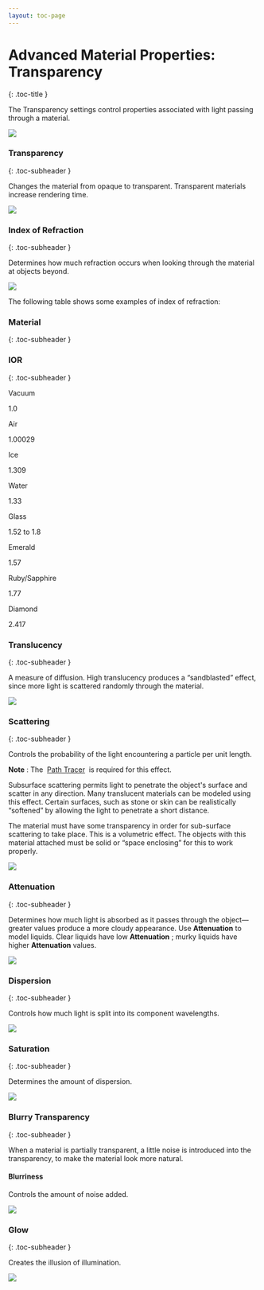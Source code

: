 ```yaml
---
layout: toc-page
---
```



# Advanced Material Properties: Transparency
{: .toc-title }

The Transparency settings control&#160;properties associated with light passing through a material.

<img src="transparentmaterials.png"/>


### Transparency
{: .toc-subheader }

Changes the material from opaque to transparent. Transparent materials increase rendering time.

<img src="transparency.png"/>


### Index of Refraction
{: .toc-subheader }

Determines how much refraction occurs when looking through the material at objects beyond.

<img src="transparencyior.png"/>

The following table shows some examples of index of refraction:


### Material
{: .toc-subheader }


### IOR
{: .toc-subheader }

Vacuum

1.0

Air

1.00029

Ice

1.309

Water

1.33

Glass

1.52 to 1.8

Emerald

1.57

Ruby/Sapphire

1.77

Diamond

2.417


### Translucency
{: .toc-subheader }

A measure of diffusion. High translucency produces a “sandblasted” effect, since more light is scattered randomly through the material.

<img src="transparencytl.png"/>


### Scattering
{: .toc-subheader }

Controls the probability of the light encountering a particle per unit length.

 **Note** : The&#160; [Path Tracer](../render/render-tab.html#path-tracer) &#160;is required for this effect.

Subsurface scattering permits light to penetrate the object's surface and scatter in any direction. Many translucent materials can be modeled using this effect. Certain surfaces, such as stone or skin can be realistically “softened” by allowing the light to penetrate a short distance.

The material must have some transparency in order for sub-surface scattering to take place. This is a volumetric effect. The objects with this material attached must be solid or “space enclosing” for this to work properly.

<img src="scattering.png"/>


### Attenuation
{: .toc-subheader }

Determines how much light is absorbed as it passes through the object— greater values produce a more cloudy appearance. Use **Attenuation** to model liquids. Clear liquids have low **Attenuation** ; murky liquids have higher **Attenuation** values.

<img src="attenuation.png"/>


### Dispersion
{: .toc-subheader }

Controls how much light is split into its component wavelengths.

<img src="dispersion.png"/>


### Saturation
{: .toc-subheader }

Determines the amount of dispersion.

<img src="saturation.png"/>


### Blurry Transparency
{: .toc-subheader }

When a material is partially transparent, a little noise is introduced into the transparency, to make the material look more natural.


#### Blurriness

Controls the amount of noise added.

<img src="blurrytransparency.png"/>


### Glow
{: .toc-subheader }

Creates the illusion of illumination.

<img src="glow.png"/>

